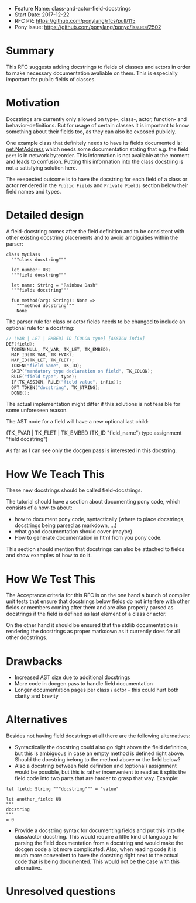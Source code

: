 - Feature Name: class-and-actor-field-docstrings
- Start Date: 2017-12-22
- RFC PR: https://github.com/ponylang/rfcs/pull/115
- Pony Issue: https://github.com/ponylang/ponyc/issues/2502

# Summary

This RFC suggests adding docstrings to fields of classes and actors
in order to make necessary documentation avaliable on them.
This is especially important for public fields of classes.

# Motivation

Docstrings are currently only allowed on type-, class-, actor, function- and behavior-definitions.
But for usage of certain classes it is important to know something about their fields too,
as they can also be exposed publicly.

One example class that definitely needs to have its fields documented is: [net.NetAddress](https://github.com/ponylang/ponyc/blob/main/packages/net/net_address.pony) which needs some documentation stating that e.g. the field `port` is in network byteorder. This information is not available at the moment and leads to confusion. Putting this information into the class docstring is not a satisfying solution here.

The exepected outcome is to have the docstring for each field of a class or actor rendered in the `Public Fields` and `Private Fields` section below their field names and types.

# Detailed design

A field-docstring comes after the field definition and  to be consistent with other existing docstring placements and to avoid ambiguities within the parser:

```pony
class MyClass
  """class docstring"""

  let number: U32
  """field docstring"""

  let name: String = "Rainbow Dash"
  """fields docstring"""

  fun method(arg: String): None =>
    """method docstring"""
    None
```

The parser rule for class or actor fields needs to be changed to include an optional rule for a docstring:

```c
// (VAR | LET | EMBED) ID [COLON type] [ASSIGN infix]
DEF(field);
  TOKEN(NULL, TK_VAR, TK_LET, TK_EMBED);
  MAP_ID(TK_VAR, TK_FVAR);
  MAP_ID(TK_LET, TK_FLET);
  TOKEN("field name", TK_ID);
  SKIP("mandatory type declaration on field", TK_COLON);
  RULE("field type", type);
  IF(TK_ASSIGN, RULE("field value", infix));
  OPT TOKEN("docstring", TK_STRING);
  DONE();
```

The actual implementation might differ if this solutions is not feasible for some unforeseen reason.

The AST node for a field will have a new optional last child:

(TK_FVAR | TK_FLET | TK_EMBED (TK_ID "field_name") type assignment "field docstring")

As far as I can see only the docgen pass is interested in this docstring.

# How We Teach This

These new docstrings should be called field-docstrings.

The tutorial should have a section about documenting pony code, which consists of a how-to about:

- how to document pony code, syntactically (where to place docstrings, docstrings being parsed as markdown, ...)
- what good documentation should cover (maybe)
- How to generate documentation in html from you pony code.

This section should mention that docstrings can also be attached to fields and show examples of how to do it.

# How We Test This

The Acceptance criteria for this RFC is on the one hand a bunch of compiler unit tests that ensure that docstrings below fields do not interfere with other fields or members coming after them and are also properly parsed as docstrings if the field is defined as last element of a class or actor.

On the other hand it should be ensured that the stdlib documentation is rendering the docstrings as proper markdown as it currently does for all other docstrings.

# Drawbacks

- Increased AST size due to additional docstrings
- More code in docgen pass to handle field documentation
- Longer documentation pages per class / actor - this could hurt both clarity and brevity

# Alternatives

Besides not having field docstrings at all there are the following alternatives:

- Syntactically the docstring could also go right above the field definition, but this is ambiguous in case an empty method is defined right above. Should the docstring belong to the method above or the field below?
- Also a docstring between field definition and (optional) assignment would be possible, but this is rather incenvenient to read as it splits the field code into two parts that are harder to grasp that way. Example:

```pony
let field: String """docstring""" = "value"

let another_field: U8
"""
docstring
"""
= 0
```

- Provide a docstring syntax for documenting fields and put this into the class/actor docstring. This would require a little kind of language for parsing the field documentation from a docstring and would make the docgen code a lot more complicated. Also, when reading code it is much more convenient to have the docstring right next to the actual code that is being documented. This would not be the case with this alternative.


# Unresolved questions

